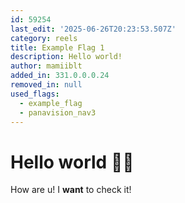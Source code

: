 ```yaml
---
id: 59254
last_edit: '2025-06-26T20:23:53.507Z'
category: reels
title: Example Flag 1
description: Hello world!
author: mamiiblt
added_in: 331.0.0.0.24
removed_in: null
used_flags:
  - example_flag
  - panavision_nav3
---
```


# Hello world 👋🏻 

How are u! I **want** to check it!